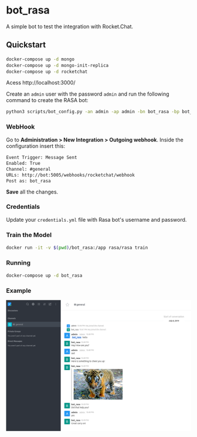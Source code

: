 # bot_rasa

A simple bot to test the integration with Rocket.Chat.

## Quickstart

```sh
docker-compose up -d mongo
docker-compose up -d mongo-init-replica
docker-compose up -d rocketchat
```
Acess http://localhost:3000/ 

Create an `admin` user with the password `admin` and run the following command to create the RASA bot:

```sh
python3 scripts/bot_config.py -an admin -ap admin -bn bot_rasa -bp bot_rasa -r http://localhost:3000
```

### WebHook

Go to **Administration > New Integration > Outgoing webhook**.
Inside the configuration insert this:

```
Event Trigger: Message Sent
Enabled: True
Channel: #general
URLs: http://bot:5005/webhooks/rocketchat/webhook
Post as: bot_rasa
```

**Save** all the changes.

### Credentials

Update your `credentials.yml` file with Rasa bot's username and password.

### Train the Model

```sh
docker run -it -v $(pwd)/bot_rasa:/app rasa/rasa train
```

### Running

```sh
docker-compose up -d bot_rasa
```

### Example

![example]

[example]: rasa_bot_example.png
